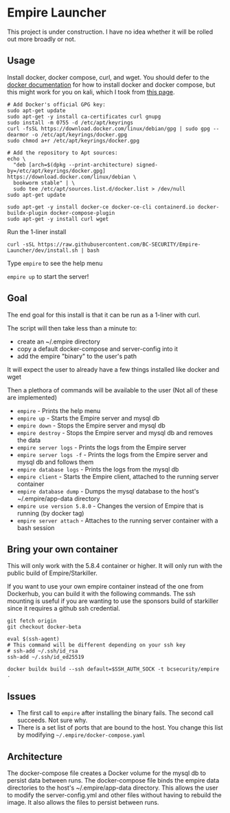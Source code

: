 # Empire Launcher

This project is under construction.
I have no idea whether it will be rolled out more broadly or not.


## Usage
Install docker, docker compose, curl, and wget. You should defer to the 
[docker documentation](https://docs.docker.com/engine/install/) for how to install
docker and docker compose, but this might work for you on kali, which I took from
[this page](https://docs.docker.com/engine/install/debian/).
```shell
# Add Docker's official GPG key:
sudo apt-get update
sudo apt-get -y install ca-certificates curl gnupg
sudo install -m 0755 -d /etc/apt/keyrings
curl -fsSL https://download.docker.com/linux/debian/gpg | sudo gpg --dearmor -o /etc/apt/keyrings/docker.gpg
sudo chmod a+r /etc/apt/keyrings/docker.gpg

# Add the repository to Apt sources:
echo \
  "deb [arch=$(dpkg --print-architecture) signed-by=/etc/apt/keyrings/docker.gpg] https://download.docker.com/linux/debian \
  bookworm stable" | \
  sudo tee /etc/apt/sources.list.d/docker.list > /dev/null
sudo apt-get update

sudo apt-get -y install docker-ce docker-ce-cli containerd.io docker-buildx-plugin docker-compose-plugin
sudo apt-get -y install curl wget
````

Run the 1-liner install
```shell
curl -sSL https://raw.githubusercontent.com/BC-SECURITY/Empire-Launcher/dev/install.sh | bash
```

Type `empire` to see the help menu

`empire up` to start the server!

## Goal

The end goal for this install is that it can be run as a 1-liner with curl.

The script will then take less than a minute to:
* create an ~/.empire directory
* copy a default docker-compose and server-config into it
* add the empire "binary" to the user's path

It will expect the user to already have a few things installed like docker and wget

Then a plethora of commands will be available to the user (Not all of these are implemented)
* `empire` - Prints the help menu
* `empire up` - Starts the Empire server and mysql db
* `empire down` - Stops the Empire server and mysql db
* `empire destroy` - Stops the Empire server and mysql db and removes the data
* `empire server logs` - Prints the logs from the Empire server
* `empire server logs -f` - Prints the logs from the Empire server and mysql db and follows them
* `empire database logs` - Prints the logs from the mysql db
* `empire client` - Starts the Empire client, attached to the running server container
* `empire database dump` - Dumps the mysql database to the host's ~/.empire/app-data directory
* `empire use version 5.8.0` - Changes the version of Empire that is running (by docker tag)
* `empire server attach` - Attaches to the running server container with a bash session

## Bring your own container
This will only work with the 5.8.4 container or higher.
It will only run with the public build of Empire/Starkiller.

If you want to use your own empire container instead of the one from Dockerhub,
you can build it with the following commands. The ssh mounting is useful if you
are wanting to use the sponsors build of starkiller since it requires a github ssh credential.


```shell
git fetch origin
git checkout docker-beta

eval $(ssh-agent)
# This command will be different depending on your ssh key
# ssh-add ~/.ssh/id_rsa
ssh-add ~/.ssh/id_ed25519

docker buildx build --ssh default=$SSH_AUTH_SOCK -t bcsecurity/empire .
```

## Issues
* The first call to `empire` after installing the binary fails. The second call succeeds. Not sure why.
* There is a set list of ports that are bound to the host. You change this list by modifying `~/.empire/docker-compose.yaml`

## Architecture

The docker-compose file creates a Docker volume for the mysql db to persist data between runs.
The docker-compose file binds the empire data directories to the host's ~/.empire/app-data directory.
This allows the user to modify the server-config.yml and other files without having to rebuild the image.
It also allows the files to persist between runs.
